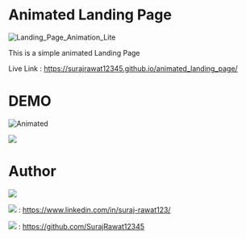 # Animated Landing Page

![Landing_Page_Animation_Lite ](https://github.com/SurajRawat12345/headphone/assets/115080037/58690012-0563-4372-9929-9cee9b323053)

This is a simple animated Landing Page

Live Link : https://surajrawat12345.github.io/animated_landing_page/

# DEMO
![Animated](https://github.com/SurajRawat12345/headphone/assets/115080037/b43e2d5a-34b6-4384-8ce6-4ba78c4ade30)

<img src="https://img.shields.io/badge/Animation-Lite-yellow?labelColor=red">

# Author
<img src="https://img.shields.io/badge/Author-Suraj_Rawat-blue?labelColor=%23E74C3C">

<img src="https://img.shields.io/badge/LinkedIn-crimson"> : https://www.linkedin.com/in/suraj-rawat123/

<img src="https://img.shields.io/badge/Github-crimson"> : https://github.com/SurajRawat12345
